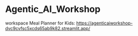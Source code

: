 # Agentic_AI_Workshop
workspace
Meal Planner for Kids: https://agenticaiworkshop-dvc9cvfsc5xcds65ab9k82.streamlit.app/
